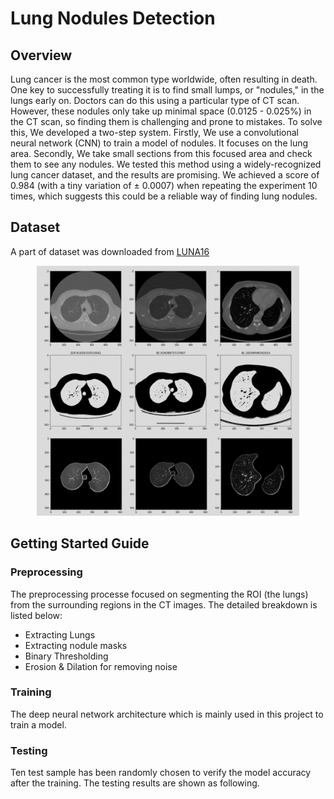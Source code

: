 # Lung Nodules Detection

## Overview
Lung cancer is the most common type worldwide, often resulting in death. One key to successfully treating it is to find small lumps, or "nodules," in the lungs early on. Doctors can do this using a particular type of CT scan. However, these nodules only take up minimal space (0.0125 - 0.025%) in the CT scan, so finding them is challenging and prone to mistakes. To solve this, We developed a two-step system. Firstly, We use a convolutional neural network (CNN) to train a model of nodules. It focuses on the lung area. Secondly, We take small sections from this focused area and check them to see any nodules. We tested this method using a widely-recognized lung cancer dataset, and the results are promising. We achieved a score of 0.984 (with a tiny variation of ± 0.0007) when repeating the experiment 10 times, which suggests this could be a reliable way of finding lung nodules.

## Dataset
A part of dataset was downloaded from [LUNA16](https://luna16.grand-challenge.org/Download/ "Downloading")
<p align="center">
<img alt="registration" src="example/figure1.png" height="400">
</p>

## Getting Started Guide
### Preprocessing
The preprocessing processe focused on segmenting the ROI (the lungs) from the surrounding regions in the CT images. The detailed breakdown is listed below:

- Extracting Lungs
- Extracting nodule masks
- Binary Thresholding
- Erosion & Dilation for removing noise


### Training
The deep neural network architecture which is mainly used in this project to train a model.

### Testing
Ten test sample has been randomly chosen to verify the model accuracy after the training. The testing results are shown as following. 
